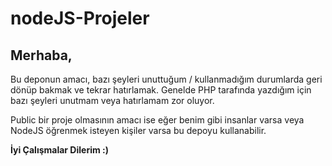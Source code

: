 # nodeJS-Projeler
<h2> Merhaba, </h2>
<p> Bu deponun amacı, bazı şeyleri unuttuğum / kullanmadığım durumlarda geri dönüp bakmak ve tekrar hatırlamak. Genelde PHP tarafında yazdığım için bazı şeyleri unutmam veya hatırlamam zor oluyor. </p>
<p> Public bir proje olmasının amacı ise eğer benim gibi insanlar varsa veya NodeJS öğrenmek isteyen kişiler varsa bu depoyu kullanabilir. </p>
<b> İyi Çalışmalar Dilerim :) </b>
